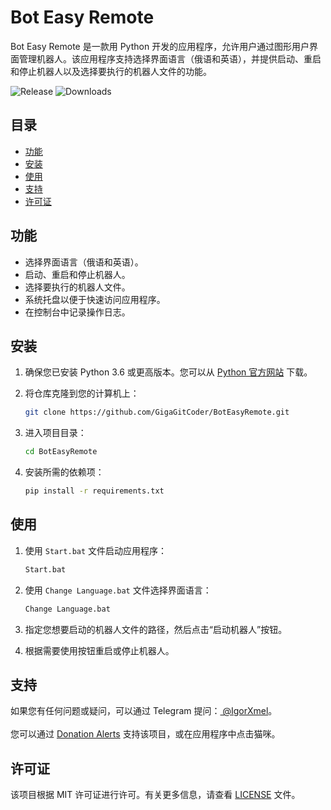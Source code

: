 # Bot Easy Remote

Bot Easy Remote 是一款用 Python 开发的应用程序，允许用户通过图形用户界面管理机器人。该应用程序支持选择界面语言（俄语和英语），并提供启动、重启和停止机器人以及选择要执行的机器人文件的功能。

![Release](https://img.shields.io/github/v/release/GigaGitCoder/BotEasyRemote) ![Downloads](https://img.shields.io/github/downloads/GigaGitCoder/BotEasyRemote/total)

## 目录

- [功能](#功能)
- [安装](#安装)
- [使用](#使用)
- [支持](#支持)
- [许可证](#许可证)

## 功能

- 选择界面语言（俄语和英语）。
- 启动、重启和停止机器人。
- 选择要执行的机器人文件。
- 系统托盘以便于快速访问应用程序。
- 在控制台中记录操作日志。

## 安装

1. 确保您已安装 Python 3.6 或更高版本。您可以从 [Python 官方网站](https://www.python.org/downloads/) 下载。
2. 将仓库克隆到您的计算机上：

   ```bash
   git clone https://github.com/GigaGitCoder/BotEasyRemote.git
   ```

3. 进入项目目录：

   ```bash
   cd BotEasyRemote
   ```

4. 安装所需的依赖项：

   ```bash
   pip install -r requirements.txt
   ```

## 使用

1. 使用 `Start.bat` 文件启动应用程序：

   ```bash
   Start.bat
   ```

2. 使用 `Change Language.bat` 文件选择界面语言：

   ```bash
   Change Language.bat
   ```

3. 指定您想要启动的机器人文件的路径，然后点击“启动机器人”按钮。
4. 根据需要使用按钮重启或停止机器人。

## 支持

如果您有任何问题或疑问，可以通过 Telegram 提问：[ @IgorXmel](https://t.me/IgorXmel)。 <br>
<br>
您可以通过 [Donation Alerts](https://www.donationalerts.com/r/ava_channel_live) 支持该项目，或在应用程序中点击猫咪。

## 许可证

该项目根据 MIT 许可证进行许可。有关更多信息，请查看 [LICENSE](../../LICENSE) 文件。